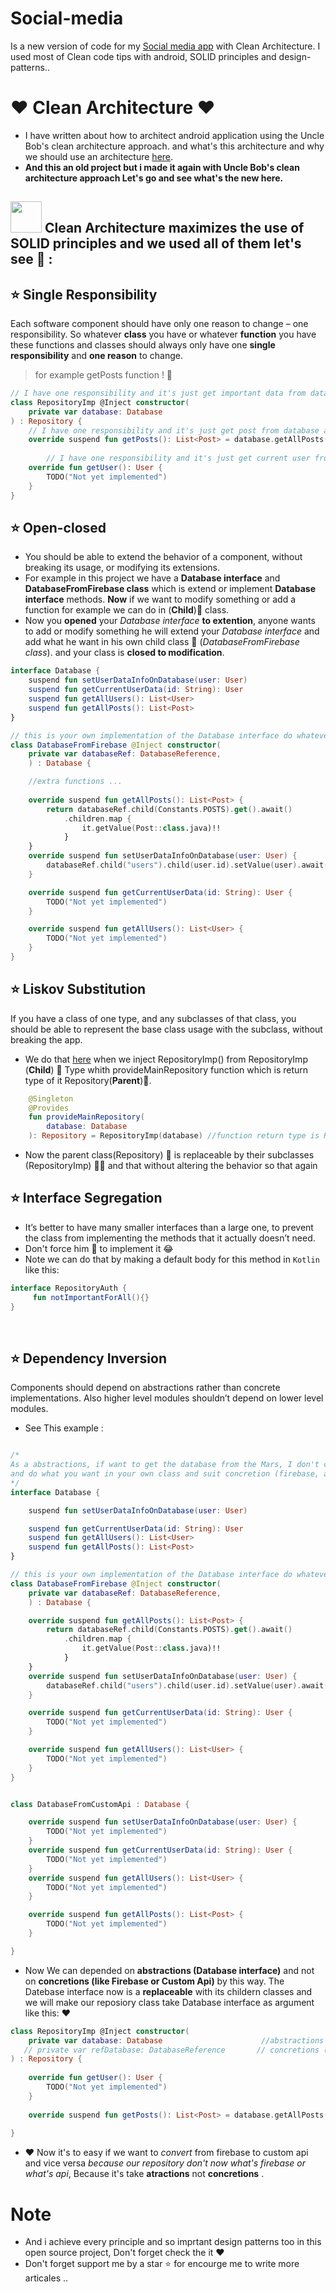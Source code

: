 # Social-media
Is a new version of code for my [Social media app](https://github.com/kareemAboelatta/social-media-app) with Clean Architecture. 
I used most of Clean code tips with android, SOLID principles and design-patterns..

# :heart: Clean Architecture :heart:
- I have written about how to architect android application using the Uncle Bob's clean architecture approach. and what's this architecture and why we should use an architecture [here](https://github.com/kareemAboelatta/Clean-architecture).
- **And this an old project but i made it again with Uncle Bob's clean architecture approach Let's go and see what's the new here.**

## <img src="https://media.giphy.com/media/5WILqPq29TyIkVCSej/giphy.gif" width="50"> Clean Architecture maximizes the use of SOLID principles and we used all of them let's see :runner: : 
## :star: Single Responsibility
Each software component should have only one reason to change – one responsibility.
So whatever **class** you have or whatever **function** you have these functions and classes should always only have one **single responsibility** and **one reason** to change.
> for example getPosts function ! 🤩


```kotlin
// I have one responsibility and it's just get important data from database like user data or posts
class RepositoryImp @Inject constructor(
    private var database: Database
) : Repository {
    // I have one responsibility and it's just get post from database and return list of posts
    override suspend fun getPosts(): List<Post> = database.getAllPosts()
    
        // I have one responsibility and it's just get current user from database and return it as User Object
    override fun getUser(): User {
        TODO("Not yet implemented")
    }
}
```

## :star: Open-closed
- You should be able to extend the behavior of a component, without breaking its usage, or modifying its extensions.
- For example in this project we have a **Database interface** and **DatabaseFromFirebase class** which is extend or implement **Database interface** methods. **Now** if we want to modify something or add a function for example we can do in (**Child**):baby: class.
- Now you **opened** your *Database interface* **to extention**, anyone wants to add or modify something he will extend your *Database interface* and add what he want in his own child class :baby: (*DatabaseFromFirebase class*). and your class is **closed to modification**.

```kotlin
interface Database {
    suspend fun setUserDataInfoOnDatabase(user: User)
    suspend fun getCurrentUserData(id: String): User
    suspend fun getAllUsers(): List<User>
    suspend fun getAllPosts(): List<Post>
}

// this is your own implementation of the Database interface do whatever you want here
class DatabaseFromFirebase @Inject constructor(
    private var databaseRef: DatabaseReference,
    ) : Database {

    //extra functions ...
    
    override suspend fun getAllPosts(): List<Post> {
        return databaseRef.child(Constants.POSTS).get().await()
            .children.map {
                it.getValue(Post::class.java)!!
            }
    }
    override suspend fun setUserDataInfoOnDatabase(user: User) {
        databaseRef.child("users").child(user.id).setValue(user).await()
    }

    override suspend fun getCurrentUserData(id: String): User {
        TODO("Not yet implemented")
    }

    override suspend fun getAllUsers(): List<User> {
        TODO("Not yet implemented")
    }
}
```





## :star: Liskov Substitution 
If you have a class of one type, and any subclasses of that class, you should be able to represent the base class usage with the subclass, without breaking the app.
- We do that [here](https://github.com/kareemAboelatta/Social-media/blob/d03bc0e318f3d0787569c5e16608346c774bf80c/app/src/main/java/com/example/socialmedia/di/RepositoryModule.kt#L64) when we inject RepositoryImp() from RepositoryImp (**Child**) :baby: Type whith provideMainRepository function which is return type of it Repository(**Parent**):man:.

```kotlin
    @Singleton
    @Provides
    fun provideMainRepository(
        database: Database 
    ): Repository = RepositoryImp(database) //function return type is Repository 'Parent' and this able to return RepositoryImp instead  

```
- Now the parent class(Repository) :man: is  replaceable by their subclasses (RepositoryImp) :baby::baby: and that without altering the behavior so that again

## :star: Interface Segregation
- It’s better to have many smaller interfaces than a large one, to prevent the class from implementing the methods that it actually doesn’t need.
- Don't force him :muscle: to implement it :joy:  
- Note we can do that by making a default body for this method in `Kotlin` like this:
```kotlin
interface RepositoryAuth {
     fun notImportantForAll(){}
}
```
</br>

## :star: Dependency Inversion
Components should depend on abstractions rather than concrete implementations. Also higher level modules shouldn’t depend on lower level modules.
- See This example :
```kotlin

/*
As a abstractions, if want to get the database from the Mars, I don't care just implement this interface 
and do what you want in your own class and suit concretion (firebase, api,etc..)
*/
interface Database {

    suspend fun setUserDataInfoOnDatabase(user: User)

    suspend fun getCurrentUserData(id: String): User
    suspend fun getAllUsers(): List<User>
    suspend fun getAllPosts(): List<Post>
}

// this is your own implementation of the Database interface do whatever you want here
class DatabaseFromFirebase @Inject constructor(
    private var databaseRef: DatabaseReference,
    ) : Database {

    override suspend fun getAllPosts(): List<Post> {
        return databaseRef.child(Constants.POSTS).get().await()
            .children.map {
                it.getValue(Post::class.java)!!
            }
    }
    override suspend fun setUserDataInfoOnDatabase(user: User) {
        databaseRef.child("users").child(user.id).setValue(user).await()
    }

    override suspend fun getCurrentUserData(id: String): User {
        TODO("Not yet implemented")
    }

    override suspend fun getAllUsers(): List<User> {
        TODO("Not yet implemented")
    }
}


class DatabaseFromCustomApi : Database {

    override suspend fun setUserDataInfoOnDatabase(user: User) {
        TODO("Not yet implemented")
    }
    override suspend fun getCurrentUserData(id: String): User {
        TODO("Not yet implemented")
    }
    override suspend fun getAllUsers(): List<User> {
        TODO("Not yet implemented")
    }

    override suspend fun getAllPosts(): List<Post> {
        TODO("Not yet implemented")
    }

}

```
- Now We can depended on **abstractions (Database interface)** and not on **concretions (like Firebase or Custom Api)** by this way. The Datebase interface now is a **replaceable** with its childern classes and we will make our reposiory class take Database interface as argument like this: :heart:
```kotlin
class RepositoryImp @Inject constructor(
    private var database: Database                      //abstractions (firebase or your custom api)
   // private var refDatabase: DatabaseReference       // concretions (just for firebase)
) : Repository {
    
    override fun getUser(): User {
        TODO("Not yet implemented")
    }
    
    override suspend fun getPosts(): List<Post> = database.getAllPosts()
    
}
```
- :heart: Now it's to easy if we want to *convert* from firebase to custom api and vice versa *because our repository don't now what's firebase or what's api*, Because it's take **atractions** not **concretions** .


# Note 
- And i achieve every principle and so imprtant design patterns too in this open source project, Don't forget check the it :heart:
- Don't forget support me by a star :star: for encourge me to write more articales ..
